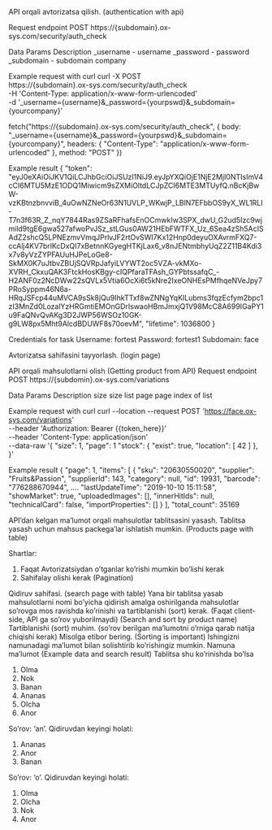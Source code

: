 API orqali avtorizatsa qilish. (authentication with api)

Request endpoint
POST https://{subdomain}.ox-sys.com/security/auth_check

Data
Params	     Description
_username - username
_password - password
_subdomain - subdomain company

Example request with curl
curl -X POST \
  https://{subdomain}.ox-sys.com/security/auth_check \
  -H 'Content-Type: application/x-www-form-urlencoded' \
  -d '_username={username}&_password={yourpswd}&_subdomain={yourcompany}'

<!-- ------https://kigiri.github.io/fetch/---------------- -->

fetch("https://{subdomain}.ox-sys.com/security/auth_check", {
  body: "_username={username}&_password={yourpswd}&_subdomain={yourcompany}",
  headers: {
    "Content-Type": "application/x-www-form-urlencoded"
  },
  method: "POST"
})

<!-- -------------------------------------------------------- -->


Example result
{
  "token": "eyJ0eXAiOiJKV1QiLCJhbGciOiJSUzI1NiJ9.eyJpYXQiOjE1NjE2MjI0NTIsImV4cCI6MTU5MzE1ODQ1Miwicm9sZXMiOltdLCJpZCI6MTE3MTUyfQ.nBcKjBwW-vzKBtnzbnvviB_4uOwNZNeOr63N1UVLP_WKwjP_LBlN7EFbbOS9yX_WL1RLI-T7n3f63R_Z_nqY7844Ras9ZSaRFhafsEnOCmwkIw3SPX_dwU_G2ud5Izc9wjmild9tgE6gwa527afwoPvJSz_stLGus0AW21HEbFWTFX_Uz_6Sea4zSh5AcISAdZ2shcQ5LPNEzmvVmqJPrlvJF2rtOvSWI7Kx12Hnp0deyuOXAvrmFXQ7-ccAlj4KV7brlKcDxQI7xBetnnKGyegHTKjLax6_v8nJENtmbhyUqZ2Z11B4Kdi3x7v8yVzZYPFAUuHJPeLoGe8-SkMX0K7uJtbvZBUjSQVRpJafyiLVYWT2oc5VZA-vkMXo-XVRH_CkxuQAK3FtckHosKBgy-cIQPfaraTFAsh_GYPbtssafqC_-H2ANF0z2NcDWw22sQVLx5Vtia6OcXi6t5kNre2IxeONHEsPMfhqeNVeJpy7PRoSyppm46N6a-HRqJSFcp44uMVCA9sSk8jQu9IhkTTxf8wZNNgYqKILubms3fqzEcfym2bpc1zI3MnZd0LozalYzHRGmtiEMOnGDrIswaoHBmJmxjQ1V98McC8A699IGaPY1u9FaQNvQvAKg3D2JWP56WSOz10GK-g9LW8px5Mht9AlcdBDUWF8s70oevM",
  "lifetime": 1036800
}

Credentials for task
Username: fortest
Password: fortest1
Subdomain: face

Avtorizatsa sahifasini tayyorlash. (login page)














































API orqali mahsulotlarni olish (Getting product from API)
Request endpoint
POST https://{subdomin}.ox-sys.com/variations

Data
Params	     Description
size		size list 
page 		page index of list

Example request with curl
curl --location --request POST 'https://face.ox-sys.com/variations' \
--header 'Authorization: Bearer {{token_here}}' \
--header 'Content-Type: application/json' \
--data-raw '{
   "size": 1,
   "page": 1
   "stock": {
       "exist": true,
       "location": [
           42
       ]
   },
}'


Example result
{
  "page": 1,
  "items": [
    {
      "sku": "20630550020",
      "supplier": "Fruits&Passion",
      "supplierId": 143,
      "category": null,
      "id": 19931,
      "barcode": "776288670944",
	....
      "lastUpdateTime": "2019-10-10 15:11:58",
      "showMarket": true,
      "uploadedImages": [],
      "innerHitIds": null,
      "technicalCard": false,
      "importProperties": []
    }
  ],
  "total_count": 35169















API’dan kelgan ma’lumot orqali mahsulotlar tablitsasini yasash. Tablitsa yasash uchun mahsus packega’lar ishlatish mumkin.
(Products page with table)

Shartlar: 
1. Faqat Avtorizatsiydan o’tganlar ko’rishi mumkin bo’lishi kerak
2. Sahifalay olishi kerak (Pagination)


























































Qidiruv sahifasi. (search page with table) Yana bir tablitsa yasab mahsulotlarni nomi bo’yicha qidirish amalga oshirilganda mahsulotlar so’rovga mos ravishda ko’rinishi va tartiblanishi (sort) kerak. (Faqat client-side, API ga so’rov yuborilmaydi) (Search and sort by product name)
Tartiblanishi (sort) muhim. (so’rov berilgan ma’lumotni o’rniga qarab natija chiqishi kerak) Misolga etibor bering. (Sorting is important)
Ishingizni namunadagi ma’lumot bilan solishtirib ko’rishingiz mumkin.
Namuna ma’lumot (Example data and search result)
Tablitsa shu ko’rinishda bo’lsa
1.	Olma
2.	Nok
3.	Banan
4.	Ananas
5.	Olcha
6.	Anor

So’rov: ‘an’. Qidiruvdan keyingi holati:
1.	Ananas
2.	Anor
3.	Banan

So’rov: ‘o’. Qidiruvdan keyingi holati:
1.	Olma
2.	Olcha
3.	Nok
4.	Anor


